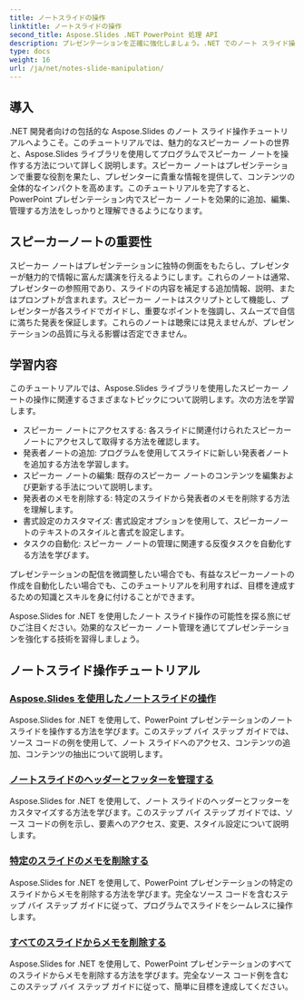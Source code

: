 ```yaml
---
title: ノートスライドの操作
linktitle: ノートスライドの操作
second_title: Aspose.Slides .NET PowerPoint 処理 API
description: プレゼンテーションを正確に強化しましょう。.NET でのノート スライド操作に関する Aspose.Slides チュートリアルをご覧ください。プログラムでスピーカー ノートを追加、編集、管理する方法を学びます。
type: docs
weight: 16
url: /ja/net/notes-slide-manipulation/
---
```

## 導入

.NET 開発者向けの包括的な Aspose.Slides のノート スライド操作チュートリアルへようこそ。このチュートリアルでは、魅力的なスピーカー ノートの世界と、Aspose.Slides ライブラリを使用してプログラムでスピーカー ノートを操作する方法について詳しく説明します。スピーカー ノートはプレゼンテーションで重要な役割を果たし、プレゼンターに貴重な情報を提供して、コンテンツの全体的なインパクトを高めます。このチュートリアルを完了すると、PowerPoint プレゼンテーション内でスピーカー ノートを効果的に追加、編集、管理する方法をしっかりと理解できるようになります。

## スピーカーノートの重要性

スピーカー ノートはプレゼンテーションに独特の側面をもたらし、プレゼンターが魅力的で情報に富んだ講演を行えるようにします。これらのノートは通常、プレゼンターの参照用であり、スライドの内容を補足する追加情報、説明、またはプロンプトが含まれます。スピーカー ノートはスクリプトとして機能し、プレゼンターが各スライドでガイドし、重要なポイントを強調し、スムーズで自信に満ちた発表を保証します。これらのノートは聴衆には見えませんが、プレゼンテーションの品質に与える影響は否定できません。

## 学習内容

このチュートリアルでは、Aspose.Slides ライブラリを使用したスピーカー ノートの操作に関連するさまざまなトピックについて説明します。次の方法を学習します。

- スピーカー ノートにアクセスする: 各スライドに関連付けられたスピーカー ノートにアクセスして取得する方法を確認します。
- 発表者ノートの追加: プログラムを使用してスライドに新しい発表者ノートを追加する方法を学習します。
- スピーカー ノートの編集: 既存のスピーカー ノートのコンテンツを編集および更新する手法について説明します。
- 発表者のメモを削除する: 特定のスライドから発表者のメモを削除する方法を理解します。
- 書式設定のカスタマイズ: 書式設定オプションを使用して、スピーカーノートのテキストのスタイルと書式を設定します。
- タスクの自動化: スピーカー ノートの管理に関連する反復タスクを自動化する方法を学びます。

プレゼンテーションの配信を微調整したい場合でも、有益なスピーカーノートの作成を自動化したい場合でも、このチュートリアルを利用すれば、目標を達成するための知識とスキルを身に付けることができます。

Aspose.Slides for .NET を使用したノート スライド操作の可能性を探る旅にぜひご注目ください。効果的なスピーカー ノート管理を通じてプレゼンテーションを強化する技術を習得しましょう。

## ノートスライド操作チュートリアル
### [Aspose.Slides を使用したノートスライドの操作](./notes-slide-manipulation/)
Aspose.Slides for .NET を使用して、PowerPoint プレゼンテーションのノート スライドを操作する方法を学びます。このステップ バイ ステップ ガイドでは、ソース コードの例を使用して、ノート スライドへのアクセス、コンテンツの追加、コンテンツの抽出について説明します。
### [ノートスライドのヘッダーとフッターを管理する](./header-and-footer-in-notes-slide/)
Aspose.Slides for .NET を使用して、ノート スライドのヘッダーとフッターをカスタマイズする方法を学びます。このステップ バイ ステップ ガイドでは、ソース コードの例を示し、要素へのアクセス、変更、スタイル設定について説明します。
### [特定のスライドのメモを削除する](./remove-notes-at-specific-slide/)
Aspose.Slides for .NET を使用して、PowerPoint プレゼンテーションの特定のスライドからメモを削除する方法を学びます。完全なソース コードを含むステップ バイ ステップ ガイドに従って、プログラムでスライドをシームレスに操作します。
### [すべてのスライドからメモを削除する](./remove-notes-from-all-slides/)
Aspose.Slides for .NET を使用して、PowerPoint プレゼンテーションのすべてのスライドからメモを削除する方法を学びます。完全なソース コード例を含むこのステップ バイ ステップ ガイドに従って、簡単に目標を達成してください。